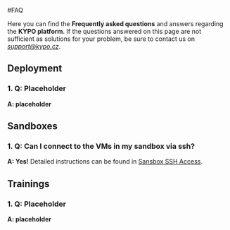 #FAQ

Here you can find the **Frequently asked questions** and answers regarding the **KYPO platform**. If the questions answered on this page are not sufficient as solutions for your problem, be sure to contact us on *support@kypo.cz*.

## Deployment
###  1. **Q:** Placeholder
**A: placeholder**

## Sandboxes
### 1. **Q:** Can I connect to the VMs in my sandbox via ssh?
**A: Yes!** Detailed instructions can be found in [Sansbox SSH Access](./sandboxes/sandbox-ssh-access.md). 

## Trainings
### 1. **Q:** Placeholder
**A: placeholder**
